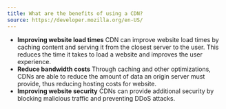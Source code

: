 ```yaml
---
title: What are the benefits of using a CDN?
source: https://developer.mozilla.org/en-US/
---
```


- **Improving website load times**
  CDN can improve website load times by caching content and serving it from the closest server to the user. This reduces the time it takes to load a website and improves the user experience.
- **Reduce bandwidth costs**
  Through caching and other optimizations, CDNs are able to reduce the amount of data an origin server must provide, thus reducing hosting costs for website.
- **Improving website security**
  CDNs can provide additional security by blocking malicious traffic and preventing DDoS attacks.
